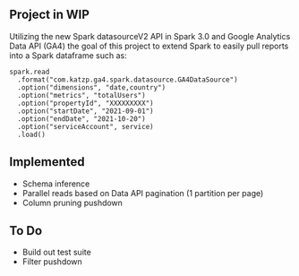 ## Project in WIP
Utilizing the new Spark datasourceV2 API in Spark 3.0 and Google Analytics Data API (GA4) 
the goal of this project to extend Spark to easily pull reports into a
Spark dataframe such as:
```
spark.read
  .format("com.katzp.ga4.spark.datasource.GA4DataSource")
  .option("dimensions", "date,country")
  .option("metrics", "totalUsers")
  .option("propertyId", "XXXXXXXXX")
  .option("startDate", "2021-09-01")
  .option("endDate", "2021-10-20")
  .option("serviceAccount", service)
  .load()
```

## Implemented
- Schema inference
- Parallel reads based on Data API pagination (1 partition per page)
- Column pruning pushdown

## To Do
- Build out test suite
- Filter pushdown